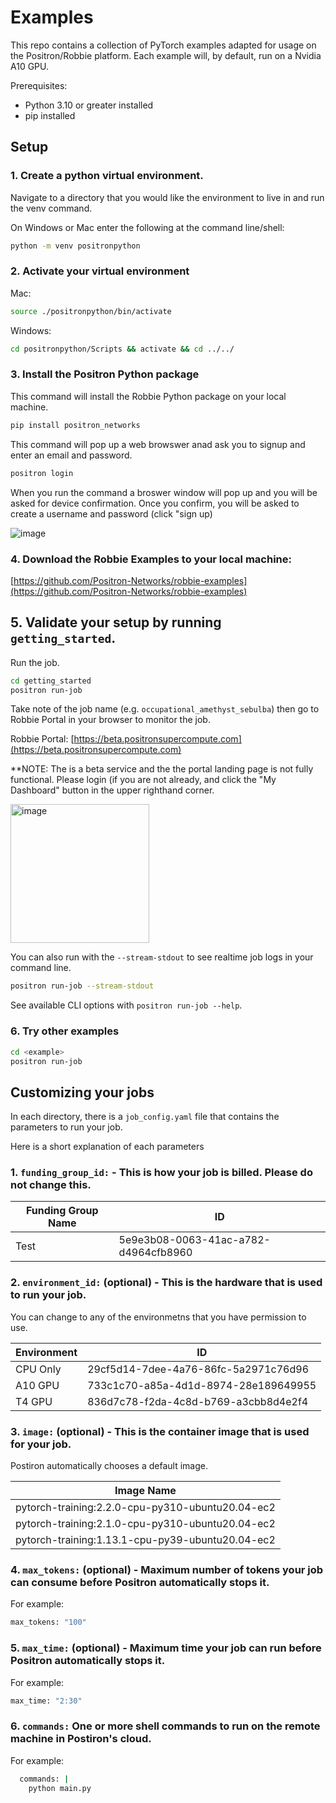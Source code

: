 # Examples

This repo contains a collection of PyTorch examples adapted for usage on the Positron/Robbie platform.
Each example will, by default, run on a Nvidia A10 GPU.

Prerequisites:
- Python 3.10 or greater installed
- pip installed

## Setup

### 1. Create a python virtual environment. 

Navigate to a directory that you would like the environment to live in and run the venv command.

On Windows or Mac enter the following at the command line/shell:
```sh
python -m venv positronpython
```

### 2. Activate your virtual environment

Mac:
```sh
source ./positronpython/bin/activate
```
Windows:
```sh
cd positronpython/Scripts && activate && cd ../../
```

### 3. Install the Positron Python package

This command will install the Robbie Python package on your local machine.
```sh
pip install positron_networks
```

This command will pop up a web browswer anad ask you to signup and enter an email and password.
```sh
positron login
```
When you run the command a broswer window will pop up and you will be asked for device confirmation.
Once you confirm, you will be asked to create a username and password (click "sign up)

![image](https://github.com/user-attachments/assets/3fda77d6-131c-4a1c-8e9d-ebe85f340431)


### 4. Download the Robbie Examples to your local machine:

[https://github.com/Positron-Networks/robbie-examples](https://github.com/Positron-Networks/robbie-examples)

## 5. Validate your setup by running `getting_started`.

Run the job.

```sh
cd getting_started
positron run-job
```
Take note of the job name (e.g. `occupational_amethyst_sebulba`) then go to Robbie Portal in your browser to monitor the job.

Robbie Portal: [https://beta.positronsupercompute.com](https://beta.positronsupercompute.com)

**NOTE: The is a beta service and the the portal landing page is not fully functional.
Please login (if you are not already, and click the "My Dashboard" button in the upper righthand corner.

<img width="222" alt="image" src="https://github.com/user-attachments/assets/3eff3c03-c949-4e96-9a8b-58fb5ab4c50c">


You can also run with the `--stream-stdout` to see realtime job logs in your command line.

```sh
positron run-job --stream-stdout
```

See available CLI options with `positron run-job --help`.

### 6. Try other examples 

```sh
cd <example>
positron run-job
```

## Customizing your jobs

In each directory, there is a `job_config.yaml` file that contains the parameters to run your job.

Here is a short explanation of each parameters

### 1. `funding_group_id:` - This is how your job is billed. Please do not change this.

| Funding Group Name   | ID                                   |
| -------------------- | ------------------------------------ |
| Test                 | 5e9e3b08-0063-41ac-a782-d4964cfb8960 |


### 2. `environment_id:` (optional) - This is the hardware that is used to run your job.
You can change to any of the environmetns that you have permission to use.

| Environment | ID                                   |
| ----------- | ------------------------------------ |
| CPU Only    | 29cf5d14-7dee-4a76-86fc-5a2971c76d96 |
| A10 GPU     | 733c1c70-a85a-4d1d-8974-28e189649955 |   <--Default for the examples
| T4 GPU      | 836d7c78-f2da-4c8d-b769-a3cbb8d4e2f4 |

### 3. `image:` (optional) - This is the container image that is used for your job.
Postiron automatically chooses a default image.

| Image Name                                       |
| -------------------------------------------------|          
| pytorch-training:2.2.0-cpu-py310-ubuntu20.04-ec2 |
| pytorch-training:2.1.0-cpu-py310-ubuntu20.04-ec2 |
| pytorch-training:1.13.1-cpu-py39-ubuntu20.04-ec2 |

### 4. `max_tokens:` (optional) - Maximum number of tokens your job can consume before Positron automatically stops it.

For example:
```sh
max_tokens: "100"
```

### 5. `max_time:` (optional) - Maximum time your job can run before Positron automatically stops it.

For example:
```sh
max_time: "2:30"
```

### 6. `commands:` One or more shell commands to run on the remote machine in Postiron's cloud.

For example:
```sh
  commands: |
    python main.py
```


